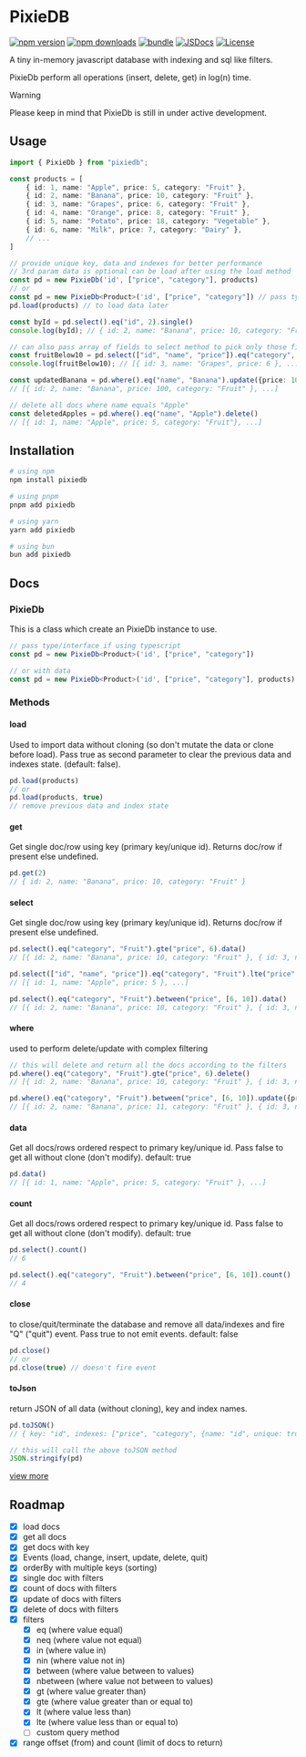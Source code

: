 # PixieDB

[![npm version][npm-version-src]][npm-version-href]
[![npm downloads][npm-downloads-src]][npm-downloads-href]
[![bundle][bundle-src]][bundle-href]
[![JSDocs][jsdocs-src]][jsdocs-href]
[![License][license-src]][license-href]

A tiny in-memory javascript database with indexing and sql like filters.

PixieDb perform all operations (insert, delete, get) in log(n) time.

> [!WARNING]
> Please keep in mind that PixieDb is still in under active development.

## Usage
```ts
import { PixieDb } from "pixiedb";

const products = [
    { id: 1, name: "Apple", price: 5, category: "Fruit" },
    { id: 2, name: "Banana", price: 10, category: "Fruit" },
    { id: 3, name: "Grapes", price: 6, category: "Fruit" },
    { id: 4, name: "Orange", price: 8, category: "Fruit" },
    { id: 5, name: "Potato", price: 18, category: "Vegetable" },
    { id: 6, name: "Milk", price: 7, category: "Dairy" },
    // ...
]

// provide unique key, data and indexes for better performance
// 3rd param data is optional can be load after using the load method
const pd = new PixieDb('id', ["price", "category"], products) 
// or
const pd = new PixieDb<Product>('id', ["price", "category"]) // pass type if using typescript
pd.load(products) // to load data later

const byId = pd.select().eq("id", 2).single()
console.log(byId); // { id: 2, name: "Banana", price: 10, category: "Fruit" }

// can also pass array of fields to select method to pick only those fields/properties
const fruitBelow10 = pd.select(["id", "name", "price"]).eq("category", "Fruit").lte("price", 10).orderBy(["name", ["price", "desc"]]).range(2, 3).data()
console.log(fruitBelow10); // [{ id: 3, name: "Grapes", price: 6 }, ...]

const updatedBanana = pd.where().eq("name", "Banana").update({price: 100})
// [{ id: 2, name: "Banana", price: 100, category: "Fruit" }, ...]

// delete all docs where name equals "Apple"
const deletedApples = pd.where().eq("name", "Apple").delete()
// [{ id: 1, name: "Apple", price: 5, category: "Fruit"}, ...]
```

<!-- Badges -->

[npm-version-src]: https://img.shields.io/npm/v/pixiedb?style=flat&colorA=080f12&colorB=1fa669
[npm-version-href]: https://npmjs.com/package/pixiedb
[npm-downloads-src]: https://img.shields.io/npm/dm/pixiedb?style=flat&colorA=080f12&colorB=1fa669
[npm-downloads-href]: https://npmjs.com/package/pixiedb
[bundle-src]: https://img.shields.io/bundlephobia/minzip/pixiedb?style=flat&colorA=080f12&colorB=1fa669&label=minzip
[bundle-href]: https://bundlephobia.com/result?p=pixiedb
[license-src]: https://img.shields.io/github/license/pixiedevpraveen/pixiedb.svg?style=flat&colorA=080f12&colorB=1fa669
[license-href]: https://github.com/pixiedevpraveen/pixiedb/blob/main/LICENSE
[jsdocs-src]: https://img.shields.io/badge/jsdocs-reference-080f12?style=flat&colorA=080f12&colorB=1fa669
[jsdocs-href]: https://www.jsdocs.io/package/pixiedb


## Installation

```bash
# using npm
npm install pixiedb

# using pnpm
pnpm add pixiedb

# using yarn
yarn add pixiedb

# using bun
bun add pixiedb
```

## Docs

### PixieDb
This is a class which create an PixieDb instance to use.

```ts
// pass type/interface if using typescript
const pd = new PixieDb<Product>('id', ["price", "category"]) 

// or with data
const pd = new PixieDb<Product>('id', ["price", "category"], products)
```

### Methods

#### load
Used to import data without cloning (so don't mutate the data or clone before load).
Pass true as second parameter to clear the previous data and indexes state. (default: false).

```ts
pd.load(products)
// or
pd.load(products, true)
// remove previous data and index state
```

#### get
Get single doc/row using key (primary key/unique id).
Returns doc/row if present else undefined.

```ts
pd.get(2)
// { id: 2, name: "Banana", price: 10, category: "Fruit" }
```

#### select
Get single doc/row using key (primary key/unique id).
Returns doc/row if present else undefined.

```ts
pd.select().eq("category", "Fruit").gte("price", 6).data()
// [{ id: 2, name: "Banana", price: 10, category: "Fruit" }, { id: 3, name: "Grapes", price: 6, category: "Fruit" }, ...]

pd.select(["id", "name", "price"]).eq("category", "Fruit").lte("price", 6).data()
// [{ id: 1, name: "Apple", price: 5 }, ...]

pd.select().eq("category", "Fruit").between("price", [6, 10]).data()
// [{ id: 2, name: "Banana", price: 10, category: "Fruit" }, { id: 3, name: "Grapes", price: 6, category: "Fruit" }, { id: 4, name: "Orange", price: 8, category: "Fruit" }, ...]
```

#### where
used to perform delete/update with complex filtering
```ts
// this will delete and return all the docs according to the filters
pd.where().eq("category", "Fruit").gte("price", 6).delete()
// [{ id: 2, name: "Banana", price: 10, category: "Fruit" }, { id: 3, name: "Grapes", price: 6, category: "Fruit" }, ...]

pd.where().eq("category", "Fruit").between("price", [6, 10]).update({price: 11})
// [{ id: 2, name: "Banana", price: 11, category: "Fruit" }, { id: 3, name: "Grapes", price: 11, category: "Fruit" }, { id: 4, name: "Orange", price: 11, category: "Fruit" }, ...]
```

#### data
Get all docs/rows ordered respect to primary key/unique id.
Pass false to get all without clone (don't modify). default: true
```ts
pd.data()
// [{ id: 1, name: "Apple", price: 5, category: "Fruit" }, ...]
```

#### count
Get all docs/rows ordered respect to primary key/unique id.
Pass false to get all without clone (don't modify). default: true
```ts
pd.select().count()
// 6

pd.select().eq("category", "Fruit").between("price", [6, 10]).count()
// 4
```

#### close
to close/quit/terminate the database and remove all data/indexes and fire "Q" ("quit") event.
Pass true to not emit events. default: false
```ts
pd.close()
// or
pd.close(true) // doesn't fire event
```

#### toJson
return JSON of all data (without cloning), key and index names.
```ts
pd.toJSON()
// { key: "id", indexes: ["price", "category", {name: "id", unique: true}], data: [{ id: 1, name: "Apple", price: 10, category: "Fruit" }, ...]

// this will call the above toJSON method
JSON.stringify(pd)
```


[view more](https://github.com/pixiedevpraveen/pixiedb/tree/master/README.md)


## Roadmap
 - [X] load docs
 - [X] get all docs
 - [X] get docs with key
 - [X] Events (load, change, insert, update, delete, quit)
 - [X] orderBy with multiple keys (sorting)
 - [X] single doc with filters
 - [X] count of docs with filters
 - [X] update of docs with filters
 - [X] delete of docs with filters
 - [X] filters
     - [X] eq (where value equal)
     - [X] neq (where value not equal)
     - [X] in (where value in)
     - [X] nin (where value not in)
     - [X] between (where value between to values)
     - [X] nbetween (where value not between to values)
     - [X] gt (where value greater than)
     - [X] gte (where value greater than or equal to)
     - [X] lt (where value less than)
     - [X] lte (where value less than or equal to)
     - [ ] custom query method
 - [X] range offset (from) and count (limit of docs to return)
